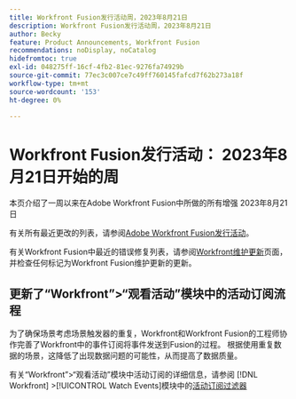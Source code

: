```yaml
---
title: Workfront Fusion发行活动周，2023年8月21日
description: Workfront Fusion发行活动周，2023年8月21日
author: Becky
feature: Product Announcements, Workfront Fusion
recommendations: noDisplay, noCatalog
hidefromtoc: true
exl-id: 048275ff-16cf-4fb2-81ec-9276fa74929b
source-git-commit: 77ec3c007ce7c49ff760145fafcd7f62b273a18f
workflow-type: tm+mt
source-wordcount: '153'
ht-degree: 0%

---
```


# Workfront Fusion发行活动： 2023年8月21日开始的周

本页介绍了一周以来在Adobe Workfront Fusion中所做的所有增强
2023年8月21日

有关所有最近更改的列表，请参阅[Adobe Workfront Fusion发行活动](/help/workfront-fusion/fusion-product-releases/fusion-release-activity.md)。

有关Workfront Fusion中最近的错误修复列表，请参阅[Workfront维护更新](https://experienceleague.adobe.com/docs/workfront-known-issues/releases/current-updates.html)页面，并检查任何标记为Workfront Fusion维护更新的更新。

## 更新了“Workfront”>“观看活动”模块中的活动订阅流程

为了确保场景考虑场景触发器的重复，Workfront和Workfront Fusion的工程师协作完善了Workfront中的事件订阅将事件发送到Fusion的过程。 根据使用重复数据的场景，这降低了出现数据问题的可能性，从而提高了数据质量。

有关“Workfront”>“观看活动”模块中活动订阅的详细信息，请参阅 [!DNL Workfront] >[!UICONTROL Watch Events]模块中的[活动订阅过滤器](/help/workfront-fusion/references/apps-and-modules/adobe-connectors/workfront-modules.md#event-subscription-filters-in-the-workfront--watch-events-modules)
